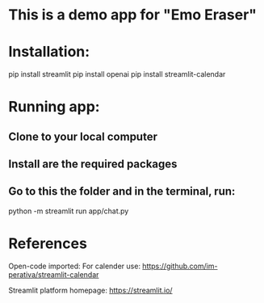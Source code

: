 # This is a demo app for "Emo Eraser"

# Installation:
pip install streamlit
pip install openai
pip install streamlit-calendar

# Running app:
## Clone to your local computer
## Install are the required packages
## Go to this the folder and in the terminal, run: 
python -m streamlit run app/chat.py

# References
Open-code imported: 
For calender use: https://github.com/im-perativa/streamlit-calendar

Streamlit platform homepage:
https://streamlit.io/
